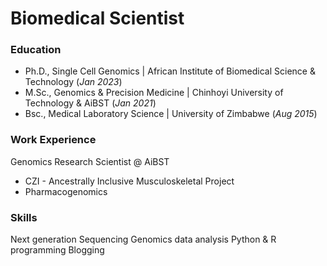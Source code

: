 # Biomedical Scientist

### Education
- Ph.D., Single Cell Genomics | African Institute of Biomedical Science & Technology (_Jan 2023_)
- M.Sc., Genomics & Precision Medicine | Chinhoyi University of Technology & AiBST (_Jan 2021_)
- Bsc., Medical Laboratory Science | University of Zimbabwe (_Aug 2015_)

### Work Experience
Genomics Research Scientist @ AiBST
- CZI - Ancestrally Inclusive Musculoskeletal Project
- Pharmacogenomics

### Skills
Next generation Sequencing
Genomics data analysis
Python & R programming
Blogging
